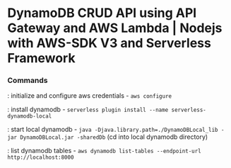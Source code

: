 # DynamoDB CRUD API using API Gateway and AWS Lambda | Nodejs with AWS-SDK V3 and Serverless Framework

### Commands
: initialize and configure aws credentials - `aws configure`

: install dynamodb - `serverless plugin install --name serverless-dynamodb-local`

: start local dynamodb - `java -Djava.library.path=./DynamoDBLocal_lib -jar DynamoDBLocal.jar -sharedDb` (cd into local dynamodb directory)

: list dynamodb tables - `aws dynamodb list-tables --endpoint-url http://localhost:8000`
